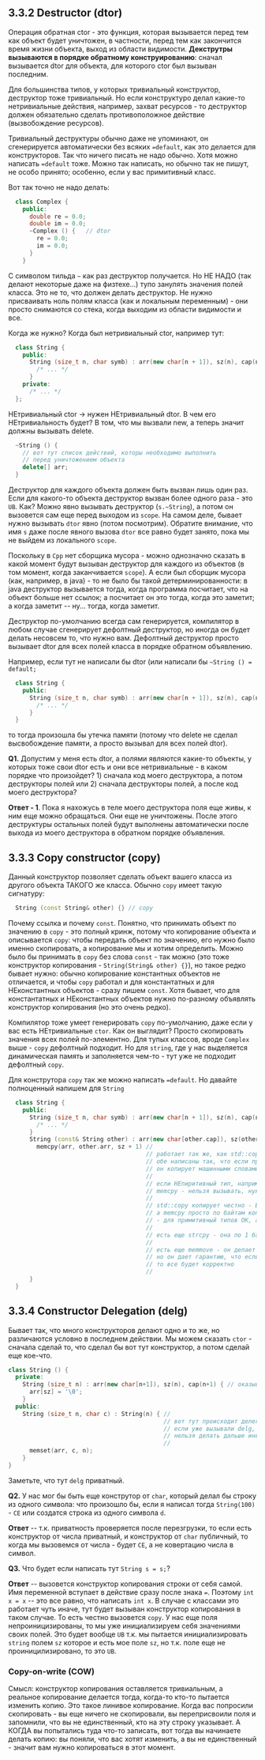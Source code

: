 ## 3.3.2 Destructor (dtor)

Операция обратная ctor - это функция, которая вызывается перед тем как объект будет уничтожен, в частности, перед тем как закончится время жизни объекта, выход из области видимости. **Декструтры вызываются в порядке обратному конструированию**: сначал вызывается dtor для объекта, для которого ctor был вызыван последним.

Для большинства типов, у которых тривиальный конструктор, деструктор тоже тривиальный. Но если конструктуро делал какие-то нетривиальные действия, например, захват ресурсов - то деструктор должен обязательно сделать противоположное действие (вызвобождение ресурсов).

Тривиальный деструктуры обычно даже не упоминают, он сгенерируется автоматически без всяких `=default`, как это делается для конструкторов. Так что ничего писать не надо обычно. Хотя можно написать `=default` тоже. Можно так написать, но обычно так не пишут, не особо принято; особенно, если у вас примитивный класс.

Вот так точно не надо делать:

```cpp
  class Complex {
    public:
      double re = 0.0;
      double im = 0.0;
      ~Complex () {   // dtor
        re = 0.0;
        im = 0.0;
      }
    }
```

С символом тильда `~` как раз деструктор получается. Но НЕ НАДО (так делают некоторые даже на физтехе...) тупо занулять значения полей класса. Это не то, что должен делать деструктор. Не нужно присваивать ноль полям класса (как и локальным переменным) - они просто снимаются со стека, когда выходим из области видимости и все.

Когда же нужно? Когда был нетривиальный ctor, например тут:

```cpp
  class String {
    public:
      String (size_t n, char symb) : arr(new char[n + 1]), sz(n), cap(n + 1) {
        /* ... */
      }      
    private:
      /* ... */
  };
```

НЕтривиальный ctor -> нужен НЕтривиальный dtor. В чем его НЕтривиальность будет? В том, что мы вызвали new, а теперь значит должны вызывать delete.

```cpp
  ~String () {
    // вот тут список действий, которы необходимо выполнить
    // перед уничтожением объекта 
    delete[] arr;
  }
```

Деструктор для каждого объекта должен быть вызван лишь один раз. Если для какого-то объекта деструктор вызван более одного раза - это `UB`. Как? Можно явно вызывать деструктор (`s.~String`), а потом он вызовется сам еще перед выходом из `scope`. На самом деле, бывает нужно вызывать `dtor` явно (потом посмотрим). Обратите внимание, что имя `s` даже после явного вызова `dtor` все равно будет занято, пока мы не выйдем из локального `scope`.

Поскольку в `Cpp` нет сборщика мусора - можно однозначно сказать в какой момент будут вызыван деструктор для каждого из объектов (в том момент, когда заканчивается `scope`). А если был сборщик мусора (как, например, в java) - то не было бы такой детерминированности: в java деструктор вызывается тогда, когда программа посчитает, что на объект больше нет ссылок; а посчитает он это тогда, когда это заметит; а когда заметит -- ну... тогда, когда заметит.

Деструктор по-умолчанию всегда сам генерируется, компилятор в любом случае сгенерирует дефолтный деструктор, но иногда он будет делать несовсем то, что нужно вам. Дефолтный деструктор просто вызывает dtor для всех полей класса в порядке обратном объявлению.

Например, если тут не написали бы dtor (или написали бы `~String () = default;`

```cpp
  class String {
    public:
      String (size_t n, char symb) : arr(new char[n + 1]), sz(n), cap(n + 1) {
        /* ... */
      }
  }
```

то тогда произошла бы утечка памяти (потому что delete не сделал высвобождение памяти, а просто вызывал для всех полей dtor).

**Q1.** Допустим у меня есть dtor, а полями являются какие-то объекты, у которых тоже свои dtor есть и они все нетривиальные - в каком порядке что произойдет? 1) сначала код моего деструктора, а потом деструкторы полей или 2) сначала деструкторы полей, а после код моего деструктора?

**Ответ - 1**. Пока я нахожусь в теле моего деструктора поля еще живы, к ним еще можно обращаться. Они еще не уничтожены. После этого деструктуры остальных полей будут выполнены автоматически после выхода из моего деструктора в обратном порядке объявления.

## 3.3.3 Сopy constructor (copy)

Данный конструктор позволяет сделать объект вашего класса из другого объекта ТАКОГО же класса. Обычно `copy` имеет такую сигнатуру:

```cpp
  String (const String& other) {} // copy
```

Почему ссылка и почему `const`. Понятно, что принимать объект по значению в `copy` - это полный кринж, потому что копирование объекта и описывается `copy`: чтобы передать объект по значению, его нужно было именно скопировать, а копирование мы и хотим определить. Можно было бы принимать в `copy` без слова `const` - так можно (это тоже конструктор копирования - `String(String& other) {}`), но такое редко бывает нужно: обычно копирование константных объектов не отличается, и чтобы `copy` работал и для константатных и для НЕконстантных объектов - сразу пишем `const`. Хотя бывает, что для константатных и НЕконстантных объектов нужно по-разному объявлять конструктор копирования (но это очень редко).

Компилятор тоже умеет генерировать `copy` по-умолчанию, даже если у вас есть НЕтривиальные `ctor`. Как он выглядит? Просто скопировать значения всех полей по-элементно. Для тупых классов, вроде `Complex` выше - `copy` дефолтный подходит. Но для `string`, где у нас выделяется динамическая память и заполняется чем-то - тут уже не подходит дефолтный `copy`.

Для конструтора `copy` так же можно написать `=default`.
Но давайте полноценный напишем для `String`

```cpp
  class String {
    public:
      String (size_t n, char symb) : arr(new char[n + 1]), sz(n), cap(n + 1) {
        /* ... */
      }
      String (const& String other) : arr(new char[other.cap]), sz(other.sz), cap(other.cap) {
        memcpy(arr, other.arr, sz + 1) //
                                       // работает так же, как std::copy
                                       // обе написаны так, что если примитивные типы, то
                                       // он копирует машинными словами (по 8 байт, а не 1 байт)
                                       // 
                                       // если НЕпиритивный тип, например vector<std::string>, то
                                       // memcpy - нельзя вызывать, нужно std::copy
                                       //
                                       // std::copy копирует честно - ВЫЗЫВАЕТ КОНСТРУКТОРЫ COPY
                                       // а memcpy просто по байтам копирует память
                                       // - для примитивный типов ОК, а для НЕпритивных - НЕок
                                       //
                                       // есть еще strcpy - она по 1 байту работает -> не эффект.
                                       //
                                       // есть еще memmove - он делает тоже копирование,
                                       // но он дает гарантию, что если диапозоны пересекались,
                                       // то все будет корректно
                                       // 
      }
  }
```

## 3.3.4 Constructor Delegation (delg)

Бывает так, что много конструкторов делают одно и то же, но различаются условно в последнем действии. Мы можем сказать `ctor` - сначала сделай то, что сделал бы вот тут конструктор, а потом сделай еще кое-что.

```cpp
class String () {
  private:
    String (size_t n) : arr(new char[n+1]), sz(n), cap(n+1) { // оказывается delg
      arr[sz] = '\0';
    }
  public:
    String (size_t n, char c) : String(n) { //
                                            // вот тут происходит делегирование
                                            // если уже вызывали delg, то теперь
                                            // нельзя делать дальше инициализацию полей в mem-list
                                            //
      memset(arr, c, n);
    }
}
```

Заметьте, что тут `delg` приватный. 

**Q2.** У нас мог бы быть еще конструтор от `char`, который делал бы строку из одного символа: что произошло бы, если я написал тогда `String(100)` - `CE` или создатся строка из одного символа `d`. 

**Ответ** -- т.к. приватность проверяется после перезгрузки, то если есть конструктор от числа приватный, и конструктор от `char` публичный, то когда мы вызовемся от числа - будет `CE`, а не ковертацию числа в символ.

**Q3.** Что будет если написать тут `String s = s;`?

**Ответ** -- вызовется конструктор копирования строки от себя самой. Имя переменной вступает в действие сразу после знака `=`. Поэтому `int x = x` -- это все равно, что написать `int x`. В случае с классами это работает чуть иначе, тут будет вызыван конструктор копирования в таком случае. То есть честно вызовется `copy`. У нас еще поля непроиницизированы, то мы уже инициализируем себя значениями своих полей. Это будет вообще `UB` т.к. мы пытается инициализировать `string` полем `sz` которое и есть мое поле `sz`, но т.к. поле еще не проиницилизировано, то это `UB`. 

### Сopy-on-write (COW)

Смысл: конструктор копирования оставляется тривиальным, а реальное копирование делается тогда, когда-то кто-то пытается изменить копию. Это такое линивое копирование. Когда вас попросили скопировать - вы еще ничего не скопировали, вы переприсвоили поля и запомнили, что вы не единственный, кто на эту строку указывает. А КОГДА вы попытались туда что-то записать, вот тогда вы начинаете делать копию: вы поняли, что вас хотят изменить, а вы не единственный - значит вам нужно копироваться в этот момент. 
